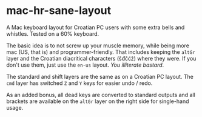 # mac-hr-sane-layout
A Mac keyboard layout for Croatian PC users with some extra bells and whistles. Tested on a 60% keyboard.

The basic idea is to not screw up your muscle memory, while being more mac (US, that is) and programmer-friendly.
That includes keeping the `altGr` layer and the Croatian diacritical characters (šđčćž) where they were. If you don't use them, just use the `en-us` layout. _You illiterate bastard_.

The standard and shift layers are the same as on a Croatian PC layout. The `cmd` layer has switched `Z` and `Y` keys for easier undo / redo.

As an added bonus, all dead keys are converted to standard outputs and all brackets are available on the `altGr` layer on the right side for single-hand usage.
